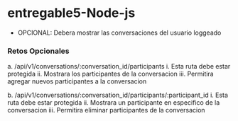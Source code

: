 # entregable5-Node-js

- OPCIONAL: Debera mostrar las conversaciones del usuario loggeado

### Retos Opcionales

a. /api/v1/conversations/:conversation_id/participants
i. Esta ruta debe estar protegida
ii. Mostrara los participantes de la conversacion
iii. Permitira agregar nuevos participantes a la conversacion

b. /api/v1/conversations/:conversation_id/participants/:participant_id
i. Esta ruta debe estar protegida
ii. Mostrara un participante en especifico de la conversacion
iii. Permitira eliminar participantes de la conversacion


